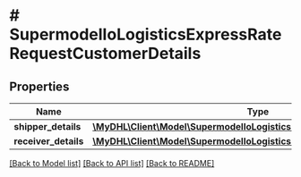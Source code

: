 # # SupermodelIoLogisticsExpressRateRequestCustomerDetails

## Properties

Name | Type | Description | Notes
------------ | ------------- | ------------- | -------------
**shipper_details** | [**\MyDHL\Client\Model\SupermodelIoLogisticsExpressAddressRatesRequest**](SupermodelIoLogisticsExpressAddressRatesRequest.md) |  |
**receiver_details** | [**\MyDHL\Client\Model\SupermodelIoLogisticsExpressAddressRatesRequest**](SupermodelIoLogisticsExpressAddressRatesRequest.md) |  |

[[Back to Model list]](../../README.md#models) [[Back to API list]](../../README.md#endpoints) [[Back to README]](../../README.md)
